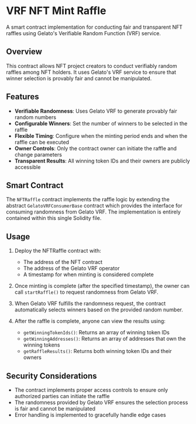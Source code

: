 # VRF NFT Mint Raffle

A smart contract implementation for conducting fair and transparent NFT raffles using Gelato's Verifiable Random Function (VRF) service.

## Overview

This contract allows NFT project creators to conduct verifiably random raffles among NFT holders. It uses Gelato's VRF service to ensure that winner selection is provably fair and cannot be manipulated.

## Features

- **Verifiable Randomness**: Uses Gelato VRF to generate provably fair random numbers
- **Configurable Winners**: Set the number of winners to be selected in the raffle
- **Flexible Timing**: Configure when the minting period ends and when the raffle can be executed
- **Owner Controls**: Only the contract owner can initiate the raffle and change parameters
- **Transparent Results**: All winning token IDs and their owners are publicly accessible

## Smart Contract

The `NFTRaffle` contract implements the raffle logic by extending the abstract `GelatoVRFConsumerBase` contract which provides the interface for consuming randomness from Gelato VRF. The implementation is entirely contained within this single Solidity file.

## Usage

1. Deploy the NFTRaffle contract with:
   - The address of the NFT contract
   - The address of the Gelato VRF operator
   - A timestamp for when minting is considered complete

2. Once minting is complete (after the specified timestamp), the owner can call `startRaffle()` to request randomness from Gelato VRF.

3. When Gelato VRF fulfills the randomness request, the contract automatically selects winners based on the provided random number.

4. After the raffle is complete, anyone can view the results using:
   - `getWinningTokenIds()`: Returns an array of winning token IDs
   - `getWinningAddresses()`: Returns an array of addresses that own the winning tokens
   - `getRaffleResults()`: Returns both winning token IDs and their owners

## Security Considerations

- The contract implements proper access controls to ensure only authorized parties can initiate the raffle
- The randomness provided by Gelato VRF ensures the selection process is fair and cannot be manipulated
- Error handling is implemented to gracefully handle edge cases
